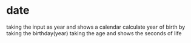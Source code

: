 # date
taking the input as year and shows a calendar
calculate year of birth by taking the birthday(year)
taking the age and shows the seconds of life
